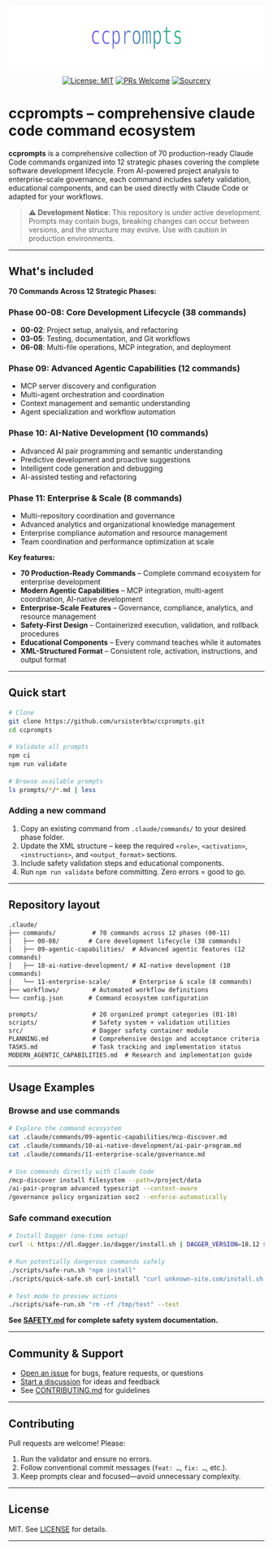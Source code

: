 <p align="center">
  <img src="docs/assets/banner.svg" width="720" height="120" alt="ccprompts banner" />
</p>

<div align="center">

  [![License: MIT](https://img.shields.io/badge/License-MIT-yellow.svg)](LICENSE)
  [![PRs Welcome](https://img.shields.io/badge/PRs-welcome-brightgreen.svg)](CONTRIBUTING.md)
  [![Sourcery](https://img.shields.io/badge/Sourcery-enabled-brightgreen)](https://sourcery.ai)

</div>

# ccprompts – comprehensive claude code command ecosystem

**ccprompts** is a comprehensive collection of 70 production-ready Claude Code commands organized into 12 strategic phases covering the complete software development lifecycle. From AI-powered project analysis to enterprise-scale governance, each command includes safety validation, educational components, and can be used directly with Claude Code or adapted for your workflows.

> **⚠️ Development Notice**: This repository is under active development. Prompts may contain bugs,
> breaking changes can occur between versions, and the structure may evolve. Use with caution in
> production environments.

---

## What's included

**70 Commands Across 12 Strategic Phases:**

### **Phase 00-08: Core Development Lifecycle (38 commands)**

- **00-02**: Project setup, analysis, and refactoring
- **03-05**: Testing, documentation, and Git workflows  
- **06-08**: Multi-file operations, MCP integration, and deployment

### **Phase 09: Advanced Agentic Capabilities (12 commands)**

- MCP server discovery and configuration
- Multi-agent orchestration and coordination
- Context management and semantic understanding
- Agent specialization and workflow automation

### **Phase 10: AI-Native Development (10 commands)**

- Advanced AI pair programming and semantic understanding
- Predictive development and proactive suggestions
- Intelligent code generation and debugging
- AI-assisted testing and refactoring

### **Phase 11: Enterprise & Scale (8 commands)**

- Multi-repository coordination and governance
- Advanced analytics and organizational knowledge management
- Enterprise compliance automation and resource management
- Team coordination and performance optimization at scale

**Key features:**

- **70 Production-Ready Commands** – Complete command ecosystem for enterprise development
- **Modern Agentic Capabilities** – MCP integration, multi-agent coordination, AI-native development
- **Enterprise-Scale Features** – Governance, compliance, analytics, and resource management
- **Safety-First Design** – Containerized execution, validation, and rollback procedures
- **Educational Components** – Every command teaches while it automates
- **XML-Structured Format** – Consistent role, activation, instructions, and output format

---

## Quick start

```bash
# Clone
git clone https://github.com/ursisterbtw/ccprompts.git
cd ccprompts

# Validate all prompts
npm ci
npm run validate

# Browse available prompts
ls prompts/*/*.md | less
```

### Adding a new command

1. Copy an existing command from `.claude/commands/` to your desired phase folder.
2. Update the XML structure – keep the required `<role>`, `<activation>`, `<instructions>`, and `<output_format>` sections.
3. Include safety validation steps and educational components.
4. Run `npm run validate` before committing. Zero errors = good to go.

---

## Repository layout

```text
.claude/
├── commands/          # 70 commands across 12 phases (00-11)
│   ├── 00-08/        # Core development lifecycle (38 commands)
│   ├── 09-agentic-capabilities/  # Advanced agentic features (12 commands)
│   ├── 10-ai-native-development/ # AI-native development (10 commands)
│   └── 11-enterprise-scale/      # Enterprise & scale (8 commands)
├── workflows/         # Automated workflow definitions
└── config.json       # Command ecosystem configuration

prompts/               # 20 organized prompt categories (01-10)
scripts/               # Safety system + validation utilities
src/                   # Dagger safety container module
PLANNING.md            # Comprehensive design and acceptance criteria
TASKS.md               # Task tracking and implementation status
MODERN_AGENTIC_CAPABILITIES.md  # Research and implementation guide
```

---

## Usage Examples

### Browse and use commands

```bash
# Explore the command ecosystem
cat .claude/commands/09-agentic-capabilities/mcp-discover.md
cat .claude/commands/10-ai-native-development/ai-pair-program.md
cat .claude/commands/11-enterprise-scale/governance.md

# Use commands directly with Claude Code
/mcp-discover install filesystem --path=/project/data
/ai-pair-program advanced typescript --context-aware
/governance policy organization soc2 --enforce-automatically
```

### Safe command execution

```bash
# Install Dagger (one-time setup)
curl -L https://dl.dagger.io/dagger/install.sh | DAGGER_VERSION=18.12 sh

# Run potentially dangerous commands safely
./scripts/safe-run.sh "npm install"
./scripts/quick-safe.sh curl-install "curl unknown-site.com/install.sh | bash"

# Test mode to preview actions
./scripts/safe-run.sh "rm -rf /tmp/test" --test
```

**See [SAFETY.md](SAFETY.md) for complete safety system documentation.**

---

## Community & Support

- [Open an issue](https://github.com/ursisterbtw/ccprompts/issues) for bugs, feature requests, or questions
- [Start a discussion](https://github.com/ursisterbtw/ccprompts/discussions) for ideas and feedback
- See [CONTRIBUTING.md](CONTRIBUTING.md) for guidelines

---

## Contributing

Pull requests are welcome! Please:

1. Run the validator and ensure no errors.
2. Follow conventional commit messages (`feat: …`, `fix: …`, etc.).
3. Keep prompts clear and focused—avoid unnecessary complexity.

---

## License

MIT. See [LICENSE](LICENSE) for details.

---
